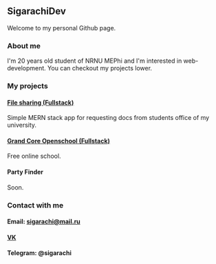 ## SigarachiDev

Welcome to my personal Github page.

### About me

I'm 20 years old student of NRNU MEPhi and I'm interested in web-development.
You can checkout my projects lower.


### My projects 

#### [File sharing (Fullstack)](https://github.com/file-sharing-erp-team/file-sharing) 

Simple MERN stack app for requesting docs from students office of my university.

#### [Grand Core Openschool (Fullstack)](https://github.com/grandcore/openschool) 

Free online school. 

#### Party Finder

Soon.

### Contact with me

#### Email: sigarachi@mail.ru

#### [VK](https://vk.com/sigarachi) 

#### Telegram: @sigarachi
